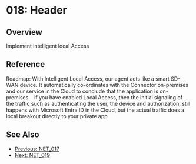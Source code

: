 ﻿# 018: Header
## Overview
Implement intelligent local Access

## Reference
Roadmap:  With Intelligent Local Access, our agent acts like a smart SD-WAN device. It automatically co-ordinates with the Connector on-premises and our service in the Cloud to conclude that the application is on-premises.    If you have enabled Local Access, then the initial signaling of the traffic such as authenticating the user, the device and authorization, still happens with Microsoft Entra ID in the Cloud, but the actual traffic does a local breakout directly to your private app

## See Also
- [Previous: NET_017](NET_017.md)
- [Next: NET_019](NET_019.md)
